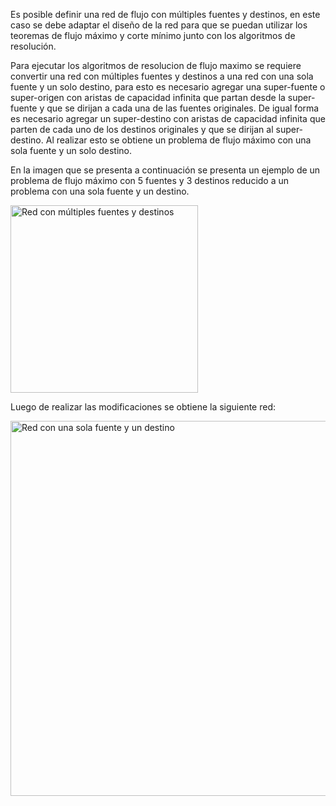 Es posible definir una red de flujo con múltiples fuentes y destinos, en este caso se debe adaptar el diseño de la red para que se puedan utilizar los teoremas de flujo máximo y corte mínimo junto con los algoritmos de resolución.

Para ejecutar los algoritmos de resolucion de flujo maximo se requiere convertir una red con múltiples fuentes y destinos a una red con una sola fuente y un solo destino, para esto es necesario agregar una super-fuente o super-origen con aristas de capacidad infinita que partan desde la super-fuente y que se dirijan a cada una de las fuentes originales.
De igual forma es necesario agregar un super-destino con aristas de capacidad infinita que parten de cada uno de los destinos originales y que se dirijan al super-destino. Al realizar esto se obtiene un problema de flujo máximo con una sola fuente y un solo destino.

En la imagen que se presenta a continuación se presenta un ejemplo de un problema de flujo máximo con 5 fuentes y 3 destinos reducido a un problema con una sola fuente y un destino.

<img alt="Red con múltiples fuentes y destinos" src="/img/Ayuda/FlujoMaximo/MultiplesFuentesYSumideros/grafoOriginal.png" width="300em" />

Luego de realizar las modificaciones se obtiene la siguiente red:

<img alt="Red con una sola fuente y un destino" src="/img/Ayuda/FlujoMaximo/MultiplesFuentesYSumideros/grafoModificado.png" width="600em" />